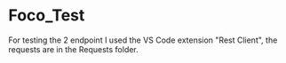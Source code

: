 # Foco_Test

For testing the 2 endpoint I used the VS Code extension "Rest Client", the requests are in the Requests folder.
